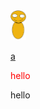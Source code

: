 <img src="leaf.svg" width="25"/>
<link rel="stylesheet" href="./a.css">



<a href = 'javascript:void(0);' onClick = "javascript:alert('hi');">a</a>



<p style = 'color: red'>hello</p>
hello
